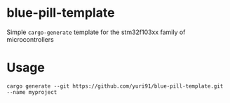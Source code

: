 # blue-pill-template
Simple `cargo-generate` template for the stm32f103xx family of microcontrollers

# Usage
`cargo generate --git https://github.com/yuri91/blue-pill-template.git --name myproject`
